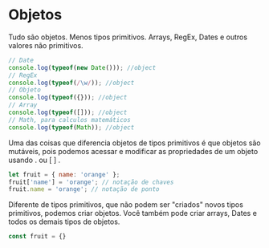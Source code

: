 # Objetos
Tudo são objetos. Menos tipos primitivos.
Arrays, RegEx, Dates e outros valores não primitivos.

```javascript
// Date
console.log(typeof(new Date())); //object
// RegEx
console.log(typeof(/\w/)); //object
// Objeto
console.log(typeof({})); //object
// Array
console.log(typeof([])); //object
// Math, para calculos matemáticos
console.log(typeof(Math)); //object
```

Uma das coisas que diferencia objetos de tipos primitivos é que objetos são mutáveis, pois podemos acessar e modificar as propriedades de um objeto usando . ou [ ] .

```javascript
let fruit = { name: 'orange' };
fruit['name'] = 'orange'; // notação de chaves
fruit.name = 'orange'; // notação de ponto
```

Diferente de tipos primitivos, que não podem ser "criados" novos tipos primitivos, podemos criar objetos. Você também pode criar arrays, Dates e todos os demais tipos de objetos.

```javascript
const fruit = {}
```
